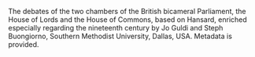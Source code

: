 The debates of the two chambers of the British bicameral Parliament, the House of Lords and the House of Commons, based on Hansard, enriched especially regarding the nineteenth century by Jo Guldi and Steph Buongiorno, Southern Methodist University, Dallas, USA. Metadata is provided.
